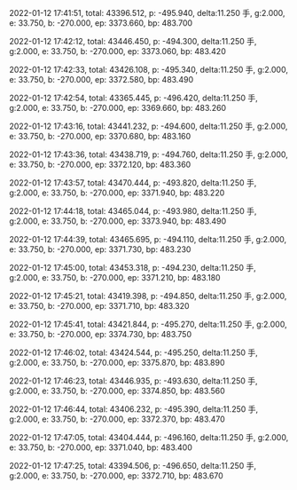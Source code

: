 2022-01-12 17:41:51, total: 43396.512, p: -495.940, delta:11.250 手, g:2.000, e: 33.750, b: -270.000, ep: 3373.660, bp: 483.700

2022-01-12 17:42:12, total: 43446.450, p: -494.300, delta:11.250 手, g:2.000, e: 33.750, b: -270.000, ep: 3373.060, bp: 483.420

2022-01-12 17:42:33, total: 43426.108, p: -495.340, delta:11.250 手, g:2.000, e: 33.750, b: -270.000, ep: 3372.580, bp: 483.490

2022-01-12 17:42:54, total: 43365.445, p: -496.420, delta:11.250 手, g:2.000, e: 33.750, b: -270.000, ep: 3369.660, bp: 483.260

2022-01-12 17:43:16, total: 43441.232, p: -494.600, delta:11.250 手, g:2.000, e: 33.750, b: -270.000, ep: 3370.680, bp: 483.160

2022-01-12 17:43:36, total: 43438.719, p: -494.760, delta:11.250 手, g:2.000, e: 33.750, b: -270.000, ep: 3372.120, bp: 483.360

2022-01-12 17:43:57, total: 43470.444, p: -493.820, delta:11.250 手, g:2.000, e: 33.750, b: -270.000, ep: 3371.940, bp: 483.220

2022-01-12 17:44:18, total: 43465.044, p: -493.980, delta:11.250 手, g:2.000, e: 33.750, b: -270.000, ep: 3373.940, bp: 483.490

2022-01-12 17:44:39, total: 43465.695, p: -494.110, delta:11.250 手, g:2.000, e: 33.750, b: -270.000, ep: 3371.730, bp: 483.230

2022-01-12 17:45:00, total: 43453.318, p: -494.230, delta:11.250 手, g:2.000, e: 33.750, b: -270.000, ep: 3371.210, bp: 483.180

2022-01-12 17:45:21, total: 43419.398, p: -494.850, delta:11.250 手, g:2.000, e: 33.750, b: -270.000, ep: 3371.710, bp: 483.320

2022-01-12 17:45:41, total: 43421.844, p: -495.270, delta:11.250 手, g:2.000, e: 33.750, b: -270.000, ep: 3374.730, bp: 483.750

2022-01-12 17:46:02, total: 43424.544, p: -495.250, delta:11.250 手, g:2.000, e: 33.750, b: -270.000, ep: 3375.870, bp: 483.890

2022-01-12 17:46:23, total: 43446.935, p: -493.630, delta:11.250 手, g:2.000, e: 33.750, b: -270.000, ep: 3374.850, bp: 483.560

2022-01-12 17:46:44, total: 43406.232, p: -495.390, delta:11.250 手, g:2.000, e: 33.750, b: -270.000, ep: 3372.370, bp: 483.470

2022-01-12 17:47:05, total: 43404.444, p: -496.160, delta:11.250 手, g:2.000, e: 33.750, b: -270.000, ep: 3371.040, bp: 483.400

2022-01-12 17:47:25, total: 43394.506, p: -496.650, delta:11.250 手, g:2.000, e: 33.750, b: -270.000, ep: 3372.710, bp: 483.670